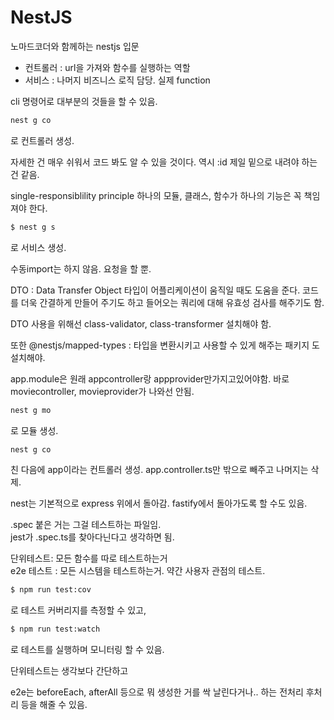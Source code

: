 # NestJS
노마드코더와 함께하는 nestjs 입문

* 컨트롤러 : url을 가져와 함수를 실행하는 역할
* 서비스 : 나머지 비즈니스 로직 담당. 실제 function

cli 명령어로 대부분의 것들을 할 수 있음.  
```bash
nest g co
```
로 컨트롤러 생성.  

자세한 건 매우 쉬워서 코드 봐도 알 수 있을 것이다.
역시 :id 제일 밑으로 내려야 하는 건 같음.


single-responsiblility principle
하나의 모듈, 클래스, 함수가 하나의 기능은 꼭 책임져야 한다.

```bash
$ nest g s
```
로 서비스 생성.

수동import는 하지 않음.
요청을 할 뿐.

DTO : Data Transfer Object
타입이 어플리케이션이 움직일 때도 도움을 준다.
코드를 더욱 간결하게 만들어 주기도 하고
들어오는 쿼리에 대해 유효성 검사를 해주기도 함.

DTO 사용을 위해선 class-validator, class-transformer 설치해야 함.

또한 @nestjs/mapped-types
: 타입을 변환시키고 사용할 수 있게 해주는 패키지
도 설치해야.


app.module은 원래 appcontroller랑 appprovider만가지고있어야함. 바로 moviecontroller, movieprovider가 나와선 안됨.

```bash
nest g mo
```

로 모듈 생성.

```bash
nest g co
```
친 다음에 app이라는 컨트롤러 생성.
app.controller.ts만 밖으로 빼주고 나머지는 삭제.

nest는 기본적으로 express 위에서 돌아감.
fastify에서 돌아가도록 할 수도 있음.

.spec 붙은 거는 그걸 테스트하는 파일임.  
jest가 .spec.ts를 찾아다닌다고 생각하면 됨.

단위테스트: 모든 함수를 따로 테스트하는거  
e2e 테스트 : 모든 시스템을 테스트하는거. 약간 사용자 관점의 테스트.  


```bash
$ npm run test:cov
```
로 테스트 커버리지를 측정할 수 있고,

```bash
$ npm run test:watch
```
로 테스트를 실행하며 모니터링 할 수 있음.


단위테스트는 생각보다 간단하고  

e2e는 beforeEach, afterAll 등으로 뭐 생성한 거를 싹 날린다거나.. 하는 전처리 후처리 등을 해줄 수 있음.  